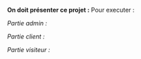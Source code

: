 <b>On doit présenter ce projet :</b> 
Pour executer :

<i>Partie admin :</i>



<i>Partie client :</i>



<i>Partie visiteur :</i>
